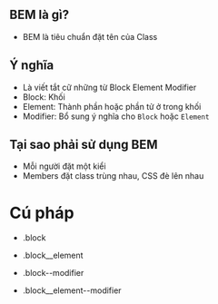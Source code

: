 ## BEM là gì?
- BEM là tiêu chuẩn đặt tên của Class
## Ý nghĩa
- Là viết tắt cữ những từ Block Element Modifier
- Block: Khối
- Element: Thành phần hoặc phần tử ở trong khối
- Modifier: Bổ sung ý nghĩa cho `Block` hoặc `Element`
## Tại sao phải sử dụng BEM
- Mỗi người đặt một kiểi
- Members đặt class trùng nhau, CSS đè lên nhau
# Cú pháp
- .block
- .block__element

- .block--modifier
- .block__element--modifier

